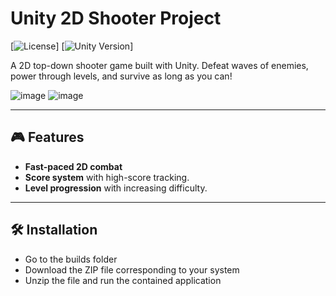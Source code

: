 # Unity 2D Shooter Project

[![License](https://img.shields.io/badge/License-Unity-blue.svg)]
[![Unity Version](https://img.shields.io/badge/Unity-2020.3.25f1-blue)]

A 2D top-down shooter game built with Unity. Defeat waves of enemies, power through levels, and survive as long as you can!

 <!-- Add a screenshot or GIF here -->
![image](https://github.com/user-attachments/assets/661dbb25-9302-4b61-b4ba-944290a19931)
![image](https://github.com/user-attachments/assets/158cd666-472d-4aba-99e8-6ba1b40f9b5b)

---

## 🎮 Features
- **Fast-paced 2D combat**
- **Score system** with high-score tracking.
- **Level progression** with increasing difficulty.

---

## 🛠️ Installation
- Go to the builds folder
- Download the ZIP file corresponding to your system
- Unzip the file and run the contained application
